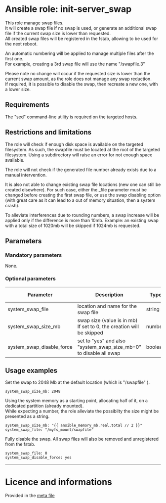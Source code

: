 # Ansible role: init-server_swap

This role manage swap files.  
It will create a swap file if no swap is used, or generate an additional swap file if the current swap size is lower than requested.  
All created swap files will be registered in the fstab, allowing to be used for the next reboot.

An automatic numbering will be applied to manage multiple files after the first one.  
For example, creating a 3rd swap file will use the name "/swapfile.3"


Please note no change will occur if the requested size is lower than the current swap amount, 
as the role does not manage any swap reduction.  
If required, it is possible to disable the swap, then recreate a new one, with a lower size.


## Requirements

The "sed" command-line utility is required on the targeted hosts.


## Restrictions and limitations

The role will check if enough disk space is available on the targeted filesystem.
As such, the swapfile must be located at the root of the targeted filesystem.
Using a subdirectory will raise an error for not enough space available.

The role will not check if the generated file number already exists due to a manual intervention.

It is also not able to change existing swap file locations (new one can still be created elsewhere).
For such case, either the _file parameter must be changed before creating the first swap file,
or use the swap disabling option (with great care as it can lead to a out of memory situation, then a system crash).

To alleviate interferences due to rounding numbers, a swap increase will be applied only if the difference is more than 10mb.
Example: an existing swap with a total size of 1020mb will be skipped if 1024mb is requested.


## Parameters

### Mandatory parameters

None.

### Optional parameters

| Parameter | Description | Type | Default value |
| --------- | ----------- | ---- | ------------- |
| system_swap_file | location and name for the swap file | string | "/swapfile" |
| system_swap_size_mb | swap size (value is in mb) <br />If set to 0, the creation will be skipped | number | 0 |
| system_swap_disable_force | set to "yes" and also "system_swap_size_mb=0" to disable all swap | boolean | no |


## Usage examples

Set the swap to 2048 Mb at the default location (which is "/swapfile" ).
```
system_swap_size_mb: 2048
```

Using the system memory as a starting point, allocating half of it, on a dedicated partition (already mounted).  
While expecting a number, the role alleviate the possibilty the size might be presented as a string.
```
system_swap_size_mb: "{{ ansible_memory_mb.real.total // 2 }}"
system_swap_file: "/myfs_mount/swapfile"
```

Fully disable the swap. All swap files will also be removed and unregistered from the fstab.
```
system_swap_file: 0
system_swap_disable_force: yes
```


---
# Licence and informations

Provided in the [meta file](meta/main.yml)

